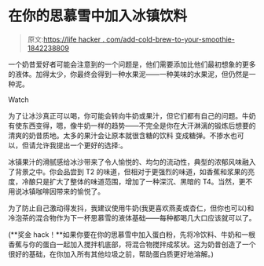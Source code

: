 # 在你的思慕雪中加入冰镇饮料

> 原文:[https://life hacker . com/add-cold-brew-to-your-smoothie-1842238809](https://lifehacker.com/add-cold-brew-to-your-smoothie-1842238809)

一个奶昔爱好者可能会注意到的一个问题是，他们需要添加比他们最初想象的更多的液体。加得太少，你最终会得到一种水果泥——一种美味的水果泥，但仍然是一种泥。

Watch

为了让冰沙真正可以喝，你可能会转向牛奶或果汁，但它们都有自己的问题。牛奶有使东西变得，嗯，像牛奶一样的趋势——不完全是你在大汗淋漓的锻炼后想要的清爽的奶昔质地。太多的果汁会让原本就很含糖的饮料 变成糖弹。不掺水也可以，但请允许我提出一个更好的选择:。

冰镇果汁的滑腻感给冰沙带来了令人愉悦的、均匀的流动性，典型的浓郁风味融入了背景之中。你会品尝到 T2 的味道，但相对于更强烈的味道，如香蕉和浆果的亮度，冷酿只是扩大了整体的味道范围，增加了一种深沉、黑暗的 T4。当然，更不用说冰镇咖啡因带来的愉悦了。

为了防止自己激动得发抖，我建议使用牛奶(我更喜欢燕麦或杏仁，但你也可以)和冷泡茶的混合物作为下一杯思慕雪的液体基础——每种都喝几大口应该就可以了。

(**奖金 hack！**如果你要在你的思慕雪中加入蛋白粉，先将冷饮料、牛奶和一根香蕉与你的蛋白一起加入搅拌机底部，将混合物搅拌成浆状。这为奶昔创造了一个很好的基础，在你加入所有其他垃圾之前，帮助蛋白质更好地溶解。)